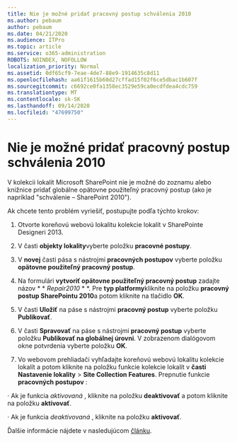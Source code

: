 ```yaml
---
title: Nie je možné pridať pracovný postup schválenia 2010
ms.author: pebaum
author: pebaum
ms.date: 04/21/2020
ms.audience: ITPro
ms.topic: article
ms.service: o365-administration
ROBOTS: NOINDEX, NOFOLLOW
localization_priority: Normal
ms.assetid: 0df65cf9-7eae-4de7-88e9-1914635c8d11
ms.openlocfilehash: aa61f1615b60d27cffad15f02f6ce5dbac1b607f
ms.sourcegitcommit: c6692ce0fa1358ec3529e59ca0ecdfdea4cdc759
ms.translationtype: MT
ms.contentlocale: sk-SK
ms.lasthandoff: 09/14/2020
ms.locfileid: "47699750"
---
```

# <a name="unable-to-add-2010-approval-workflow"></a>Nie je možné pridať pracovný postup schválenia 2010

V kolekcii lokalít Microsoft SharePoint nie je možné do zoznamu alebo knižnice pridať globálne opätovne použiteľný pracovný postup (ako je napríklad "schválenie – SharePoint 2010").
  
Ak chcete tento problém vyriešiť, postupujte podľa týchto krokov: 
  
1. Otvorte koreňovú webovú lokalitu kolekcie lokalít v SharePointe Designeri 2013.
  
2. V časti **objekty lokality**vyberte položku **pracovné postupy**. 
  
3. V **novej** časti pása s nástrojmi **pracovných postupov** vyberte položku **opätovne použiteľný pracovný postup**. 
  
4. Na formulári **vytvoriť opätovne použiteľný pracovný postup** zadajte názov * * *Repair2010* * *. Pre **typ platformy**kliknite na položku **pracovný postup SharePointu 2010**a potom kliknite na tlačidlo **OK**. 
  
1. V časti **Uložiť** na páse s nástrojmi **pracovný postup** vyberte položku **Publikovať**. 
  
2. V časti **Spravovať** na páse s nástrojmi **pracovný postup** vyberte položku **Publikovať na globálnej úrovni**. V zobrazenom dialógovom okne potvrdenia vyberte položku **OK**. 
  
3. Vo webovom prehliadači vyhľadajte koreňovú webovú lokalitu kolekcie lokalít a potom kliknite na položku funkcie kolekcie lokalít v **časti Nastavenie lokality** \> **Site Collection Features**. Prepnutie funkcie **pracovných postupov** : 
  
· Ak je funkcia  *aktivovaná*  , kliknite na položku **deaktivovať** a potom kliknite na položku **aktivovať**. 
  
· Ak je funkcia  *deaktivovaná*  , kliknite na položku **aktivovať**. 
  
Ďalšie informácie nájdete v nasledujúcom [článku](https://go.microsoft.com/fwlink/?linkid=2047770&amp;clcid=0x409).
  


